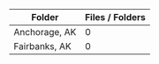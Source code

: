 | Folder        |   Files / Folders |
|---------------|-------------------|
| Anchorage, AK |                 0 |
| Fairbanks, AK |                 0 |